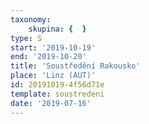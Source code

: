 ```yaml
---
taxonomy:
    skupina: {  }
type: S
start: '2019-10-19'
end: '2019-10-20'
title: 'Soustředění Rakousko'
place: 'Linz (AUT)'
id: 20191019-4f56d71e
template: soustredeni
date: '2019-07-16'
---
```

